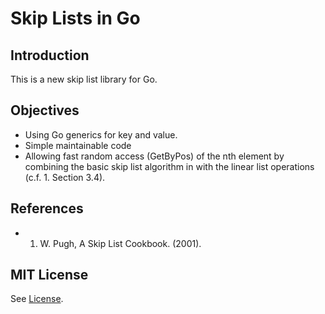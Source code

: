 # Skip Lists in Go

## Introduction

This is a new skip list library for Go.

## Objectives

- Using Go generics for key and value.
- Simple maintainable code
- Allowing fast random access (GetByPos) of the nth element by combining the basic skip list algorithm in with the linear list operations (c.f. 1. Section 3.4).

## References

- 1. W. Pugh, A Skip List Cookbook. (2001).

## MIT License

See [License](LICENSE).
